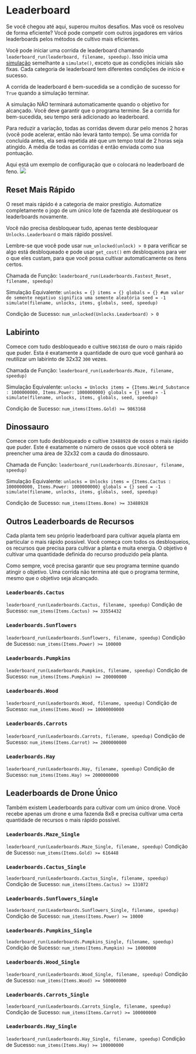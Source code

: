 # Leaderboard
Se você chegou até aqui, superou muitos desafios. Mas você os resolveu de forma eficiente? 
Você pode competir com outros jogadores em vários leaderboards pelos métodos de cultivo mais eficientes.

Você pode iniciar uma corrida de leaderboard chamando `leaderboard_run(leaderboard, filename, speedup)`.
Isso inicia uma [simulação](docs/unlocks/simulation.md) semelhante a `simulate()`, exceto que as condições iniciais são fixas. Cada categoria de leaderboard tem diferentes condições de início e sucesso.

A corrida de leaderboard é bem-sucedida se a condição de sucesso for `True` quando a simulação terminar. 

A simulação NÃO terminará automaticamente quando o objetivo for alcançado. Você deve garantir que o programa termine.
Se a corrida for bem-sucedida, seu tempo será adicionado ao leaderboard.

Para reduzir a variação, todas as corridas devem durar pelo menos 2 horas (você pode acelerar, então não levará tanto tempo). Se uma corrida for concluída antes, ela será repetida até que um tempo total de 2 horas seja atingido. A média de todas as corridas é então enviada como sua pontuação.

Aqui está um exemplo de configuração que o colocará no leaderboard de feno.
![](LeaderboardSetup400)

## Reset Mais Rápido
O reset mais rápido é a categoria de maior prestígio. Automatize completamente o jogo de um único lote de fazenda até desbloquear os leaderboards novamente.

Você não precisa desbloquear tudo, apenas tente desbloquear `Unlocks.Leaderboard` o mais rápido possível.

Lembre-se que você pode usar `num_unlocked(unlock) > 0` para verificar se algo está desbloqueado e pode usar `get_cost()` em desbloqueios para ver o que eles custam, para que você possa cultivar automaticamente os itens certos.

Chamada de Função:
`leaderboard_run(Leaderboards.Fastest_Reset, filename, speedup)`

Simulação Equivalente:
`unlocks = {}
items = {}
globals = {}
#um valor de semente negativo significa uma semente aleatória
seed = -1
simulate(filename, unlocks, items, globals, seed, speedup)`

Condição de Sucesso:
`num_unlocked(Unlocks.Leaderboard) > 0`

## Labirinto
Comece com tudo desbloqueado e cultive `9863168` de ouro o mais rápido que puder. Esta é exatamente a quantidade de ouro que você ganhará ao reutilizar um labirinto de 32x32 `300` vezes.

Chamada de Função:
`leaderboard_run(Leaderboards.Maze, filename, speedup)`

Simulação Equivalente:
`unlocks = Unlocks
items = {Items.Weird_Substance : 1000000000, Items.Power: 1000000000}
globals = {}
seed = -1
simulate(filename, unlocks, items, globals, seed, speedup)`

Condição de Sucesso:
`num_items(Items.Gold) >= 9863168`

## Dinossauro
Comece com tudo desbloqueado e cultive `33488928` de ossos o mais rápido que puder. Este é exatamente o número de ossos que você obterá se preencher uma área de 32x32 com a cauda do dinossauro.

Chamada de Função:
`leaderboard_run(Leaderboards.Dinosaur, filename, speedup)`

Simulação Equivalente:
`unlocks = Unlocks
items = {Items.Cactus : 1000000000, Items.Power: 1000000000}
globals = {}
seed = -1
simulate(filename, unlocks, items, globals, seed, speedup)`

Condição de Sucesso:
`num_items(Items.Bone) >= 33488928`

## Outros Leaderboards de Recursos
Cada planta tem seu próprio leaderboard para cultivar aquela planta em particular o mais rápido possível. Você começa com todos os desbloqueios, os recursos que precisa para cultivar a planta e muita energia. O objetivo é cultivar uma quantidade definida do recurso produzido pela planta.

Como sempre, você precisa garantir que seu programa termine quando atingir o objetivo. Uma corrida não termina até que o programa termine, mesmo que o objetivo seja alcançado.

### `Leaderboards.Cactus`
`leaderboard_run(Leaderboards.Cactus, filename, speedup)`
Condição de Sucesso: `num_items(Items.Cactus) >= 33554432`

### `Leaderboards.Sunflowers`
`leaderboard_run(Leaderboards.Sunflowers, filename, speedup)`
Condição de Sucesso: `num_items(Items.Power) >= 100000`

### `Leaderboards.Pumpkins`
`leaderboard_run(Leaderboards.Pumpkins, filename, speedup)`
Condição de Sucesso: `num_items(Items.Pumpkin) >= 200000000`

### `Leaderboards.Wood`
`leaderboard_run(Leaderboards.Wood, filename, speedup)`
Condição de Sucesso: `num_items(Items.Wood) >= 10000000000`

### `Leaderboards.Carrots`
`leaderboard_run(Leaderboards.Carrots, filename, speedup)`
Condição de Sucesso: `num_items(Items.Carrot) >= 2000000000`

### `Leaderboards.Hay`
`leaderboard_run(Leaderboards.Hay, filename, speedup)`
Condição de Sucesso: `num_items(Items.Hay) >= 2000000000`

## Leaderboards de Drone Único
Também existem Leaderboards para cultivar com um único drone. Você recebe apenas um drone e uma fazenda 8x8 e precisa cultivar uma certa quantidade de recursos o mais rápido possível.

### `Leaderboards.Maze_Single`
`leaderboard_run(Leaderboards.Maze_Single, filename, speedup)`
Condição de Sucesso: `num_items(Items.Gold) >= 616448`

### `Leaderboards.Cactus_Single`
`leaderboard_run(Leaderboards.Cactus_Single, filename, speedup)`
Condição de Sucesso: `num_items(Items.Cactus) >= 131072`

### `Leaderboards.Sunflowers_Single`
`leaderboard_run(Leaderboards.Sunflowers_Single, filename, speedup)`
Condição de Sucesso: `num_items(Items.Power) >= 10000`

### `Leaderboards.Pumpkins_Single`
`leaderboard_run(Leaderboards.Pumpkins_Single, filename, speedup)`
Condição de Sucesso: `num_items(Items.Pumpkin) >= 10000000`

### `Leaderboards.Wood_Single`
`leaderboard_run(Leaderboards.Wood_Single, filename, speedup)`
Condição de Sucesso: `num_items(Items.Wood) >= 500000000`

### `Leaderboards.Carrots_Single`
`leaderboard_run(Leaderboards.Carrots_Single, filename, speedup)`
Condição de Sucesso: `num_items(Items.Carrot) >= 100000000`

### `Leaderboards.Hay_Single`
`leaderboard_run(Leaderboards.Hay_Single, filename, speedup)`
Condição de Sucesso: `num_items(Items.Hay) >= 100000000`